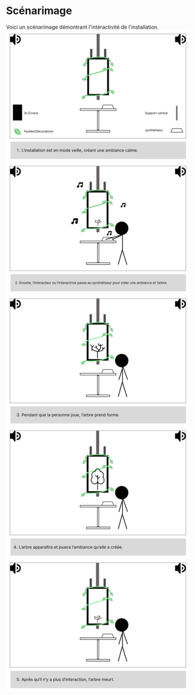 # Scénarimage

<!-- Ici mettre tous les documents et références associés au scénarimage  -->
Voici un scénarimage démontrant l'intéractivité de l'installation.
![scena1](../../Assets/Images/Scenarimages/scenarimage-1.jpg)
![scena2](../../Assets/Images/Scenarimages/scenarimage-2.jpg)
![scena3](../../Assets/Images/Scenarimages/scenarimage-3.jpg)
![scena4](../../Assets/Images/Scenarimages/scenarimage-4.jpg)
![scena5](../../Assets/Images/Scenarimages/scenarimage-5.jpg)

